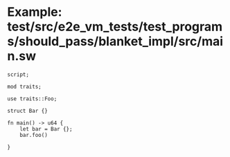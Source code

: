 # Example: test/src/e2e_vm_tests/test_programs/should_pass/blanket_impl/src/main.sw

```sway
script;

mod traits;

use traits::Foo;

struct Bar {}

fn main() -> u64 {
    let bar = Bar {};
    bar.foo()
    
}


```
